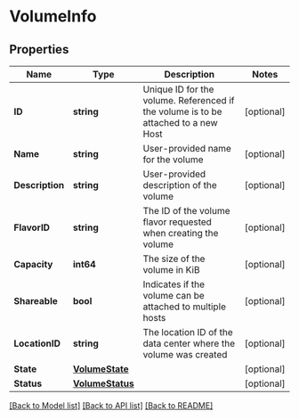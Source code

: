 # VolumeInfo

## Properties

Name | Type | Description | Notes
------------ | ------------- | ------------- | -------------
**ID** | **string** | Unique ID for the volume.  Referenced if the volume is to be attached to a new Host  | [optional] 
**Name** | **string** | User-provided name for the volume | [optional] 
**Description** | **string** | User-provided description of the volume | [optional] 
**FlavorID** | **string** | The ID of the volume flavor requested when creating the volume | [optional] 
**Capacity** | **int64** | The size of the volume in KiB | [optional] 
**Shareable** | **bool** | Indicates if the volume can be attached to multiple hosts | [optional] 
**LocationID** | **string** | The location ID of the data center where the volume was created | [optional] 
**State** | [**VolumeState**](VolumeState.md) |  | [optional] 
**Status** | [**VolumeStatus**](VolumeStatus.md) |  | [optional] 

[[Back to Model list]](../README.md#documentation-for-models) [[Back to API list]](../README.md#documentation-for-api-endpoints) [[Back to README]](../README.md)



